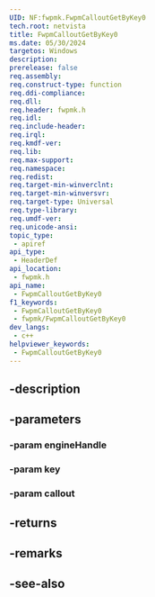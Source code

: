 ```yaml
---
UID: NF:fwpmk.FwpmCalloutGetByKey0
tech.root: netvista
title: FwpmCalloutGetByKey0
ms.date: 05/30/2024
targetos: Windows
description: 
prerelease: false
req.assembly: 
req.construct-type: function
req.ddi-compliance: 
req.dll: 
req.header: fwpmk.h
req.idl: 
req.include-header: 
req.irql: 
req.kmdf-ver: 
req.lib: 
req.max-support: 
req.namespace: 
req.redist: 
req.target-min-winverclnt: 
req.target-min-winversvr: 
req.target-type: Universal
req.type-library: 
req.umdf-ver: 
req.unicode-ansi: 
topic_type:
 - apiref
api_type:
 - HeaderDef
api_location:
 - fwpmk.h
api_name:
 - FwpmCalloutGetByKey0
f1_keywords:
 - FwpmCalloutGetByKey0
 - fwpmk/FwpmCalloutGetByKey0
dev_langs:
 - c++
helpviewer_keywords:
 - FwpmCalloutGetByKey0
---
```


## -description

## -parameters

### -param engineHandle

### -param key

### -param callout

## -returns

## -remarks

## -see-also

